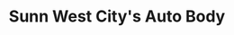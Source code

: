 ---
title: "Sunn West City's Auto Body"
url: /surprise/sunn-west-citys-auto-body/
shop: car repair
---